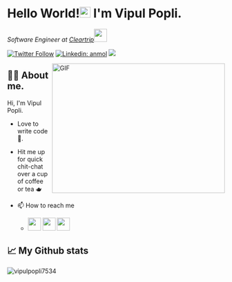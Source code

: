 <h1>Hello World!<img src="https://media.giphy.com/media/hvRJCLFzcasrR4ia7z/giphy.gif" width="25px">  I'm Vipul Popli.</h1>
<p><em>Software Engineer at <a href="https://www.cleartrip.com/flights">Cleartrip</a><img src="https://media.giphy.com/media/WUlplcMpOCEmTGBtBW/giphy.gif" width="30"> 
</em></p>

[![Twitter Follow](https://img.shields.io/twitter/follow/popli_vipul?label=Follow)](https://twitter.com/popli_vipul)
[![Linkedin: anmol](https://img.shields.io/badge/-vipul-blue?style=flat-square&logo=Linkedin&logoColor=white&link=https://www.linkedin.com/in/vipul-popli-74341717b/)](https://www.linkedin.com/in/vipul-popli-74341717b/)
![](https://visitor-badge.glitch.me/badge?page_id=vipulpopli7534.vipulpopli7534)

<img align="right" alt="GIF" src="https://miro.medium.com/max/1360/0*7Q3yvSIv_t0ioJ-Z.gif" width="400" height="300" />

<h2 align="left" >👨‍💻 About me.</h2>
Hi, I'm Vipul Popli.

- Love to write code 📄.

- Hit me up for quick chit-chat over a cup of coffee or tea 🫖

- 📫 How to reach me 
  
  - <code><a href="https://www.instagram.com/vipul_popli/"><img height="30" src="https://cdn2.iconfinder.com/data/icons/social-media-2285/512/1_Instagram_colored_svg_1-1024.png"></a></code> 
  <code><a href="https://www.linkedin.com/in/vipul-popli-74341717b/"><img height="30" src="https://cdn-icons-png.flaticon.com/512/174/174857.png"></a></code> 
  <code><a href="https://twitter.com/popli_vipul"><img height="30" src="https://logos-world.net/wp-content/uploads/2020/04/Twitter-Logo-700x394.png"></a></code> 



<h2>📈 My Github stats</h2>
<p align="left"> <img src="https://github-readme-stats.vercel.app/api?username=vipulpopli7534&show_icons=true&theme=gotham" alt="vipulpopli7534" />
  
  
